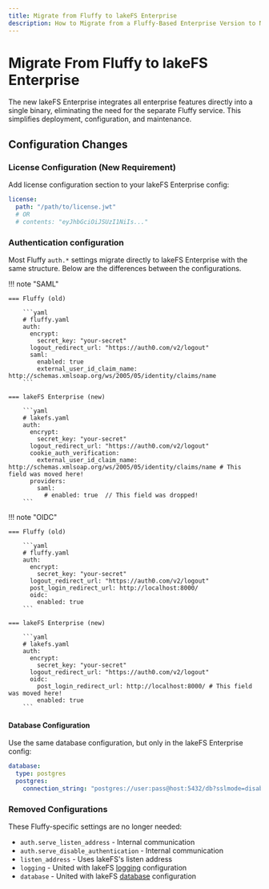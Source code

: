 ```yaml
---
title: Migrate from Fluffy to lakeFS Enterprise
description: How to Migrate from a Fluffy-Based Enterprise Version to New lakeFS Enterprise
---
```


# Migrate From Fluffy to lakeFS Enterprise


The new lakeFS Enterprise integrates all enterprise features directly into a single binary, eliminating the need for the separate Fluffy service. This simplifies deployment, configuration, and maintenance.

## Configuration Changes

### License Configuration (New Requirement)

Add license configuration section to your lakeFS Enterprise config:

```yaml
license:
  path: "/path/to/license.jwt"
  # OR
  # contents: "eyJhbGciOiJSUzI1NiIs..."
```

### Authentication configuration

Most Fluffy `auth.*` settings migrate directly to lakeFS Enterprise with the same structure.  Below are the differences between the configurations. 

!!! note  "SAML"

    === Fluffy (old)
        
        ```yaml
        # fluffy.yaml
        auth:
          encrypt:
            secret_key: "your-secret"
          logout_redirect_url: "https://auth0.com/v2/logout"
          saml:
            enabled: true 
            external_user_id_claim_name: http://schemas.xmlsoap.org/ws/2005/05/identity/claims/name
        ```

    === lakeFS Enterprise (new)
     
        ```yaml
        # lakefs.yaml
        auth:
          encrypt:
            secret_key: "your-secret"
          logout_redirect_url: "https://auth0.com/v2/logout"
          cookie_auth_verification:
            external_user_id_claim_name: http://schemas.xmlsoap.org/ws/2005/05/identity/claims/name # This field was moved here!
          providers:
            saml:
              # enabled: true  // This field was dropped! 
        ```

!!! note "OIDC"
   
    === Fluffy (old)
        
        ```yaml
        # fluffy.yaml
        auth:
          encrypt:
            secret_key: "your-secret"
          logout_redirect_url: "https://auth0.com/v2/logout"
          post_login_redirect_url: http://localhost:8000/
          oidc:
            enabled: true
        ```

    === lakeFS Enterprise (new)
        
        ```yaml
        # lakefs.yaml
        auth:
          encrypt:
            secret_key: "your-secret"
          logout_redirect_url: "https://auth0.com/v2/logout"
          oidc:
            post_login_redirect_url: http://localhost:8000/ # This field was moved here!
            enabled: true
        ```

#### Database Configuration

Use the same database configuration, but only in the lakeFS Enterprise config:

```yaml
database:
  type: postgres
  postgres:
    connection_string: "postgres://user:pass@host:5432/db?sslmode=disable"
```

### Removed Configurations

These Fluffy-specific settings are no longer needed:

- `auth.serve_listen_address` - Internal communication
- `auth.serve_disable_authentication` - Internal communication  
- `listen_address` - Uses lakeFS's listen address
- `logging` -  United with lakeFS [logging](../../reference/configuration.md#logging) configuration
- `database` -  United with lakeFS [database](../../reference/configuration.md#database) configuration